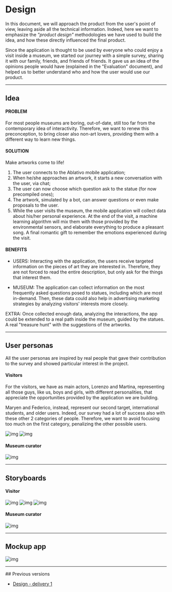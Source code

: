 # Design
In this document, we will approach the product from the user's point of view, leaving aside all the technical information. Indeed, here we want to emphasize the *"product design"* methodologies we have used to build the idea, and how these directly influenced the final product.

Since the application is thought to be used by everyone who could enjoy a visit inside a museum, we started our journey with a simple survey, sharing it with our family, friends, and friends of friends.
It gave us an idea of the opinions people would have (explained in the "Evaluation" document), and helped us to better understand who and how the user would use our product.

---
## Idea

#### PROBLEM
For most people museums are boring, out-of-date, still too far from the contemporary idea of interactivity. 
Therefore, we want to renew this preconception, to bring closer also non-art lovers, providing them with a different way to learn new things.

#### SOLUTION
Make artworks come to life!
1. The user connects to the Ablativo mobile application;
2. When he/she approaches an artwork, it starts a new conversation with the user, via chat;
3. The user can now choose which question ask to the statue (for now precompiled ones);
4. The artwork, simulated by a bot, can answer questions or even make proposals to the user.
5. While the user visits the museum, the mobile application will collect data about his/her personal experience. At the end of the visit, a machine learning algorithm will mix them with those provided by the environmental sensors, and elaborate everything to produce a pleasant song. A final romantic gift to remember the emotions experienced during the visit. 


#### BENEFITS
- USERS: Interacting with the application, the users receive targeted information on the pieces of art they are interested in. 
Therefore, they are not forced to read the entire description, but only ask for the things that interest them. 


- MUSEUM: The application can collect information on the most frequently asked questions posed to statues, including which are most in-demand. 
	Then, these data could also help in advertising marketing strategies by analyzing visitors' interests more closely.

EXTRA: Once collected enough data, analyzing the interactions, the app could be extended to a real path inside the museum, guided by the statues. A real "treasure hunt" with the suggestions of the artworks.

---
## User personas
All the user personas are inspired by real people that gave their contribution to the survey and showed particular interest in the project.

#### Visitors
For the visitors, we have as main actors, Lorenzo and Martina, representing all those guys, like us, boys and girls, with different personalities, that appreciate the opportunities provided by the application we are building.

Maryen and Federico, instead, represent our second target, international students, and older users. Indeed, our survey had a lot of success also with these other 2 categories of people. Therefore, we want to avoid focusing too much on the first category, penalizing the other possible users.

![img](./img/main_personas.png)
![img](./img/extend_personas.png)

#### Museum curator
![img](./img/paolo.png)

---
## Storyboards

#### Visitor
![img](./img/storyboard_first_part.png)
![img](./img/storyboard_second_part2.png)
![img](./img/storyboard_3rd_part1.png)

#### Museum curator
![img](./img/storyboard2.png)

---
## Mockup app
![img](./img/mockup.png)

---
## Previous versions
* [Design - delivery 1](https://github.com/Ablativo/ablativo/blob/1st-delivery/Design.md)
